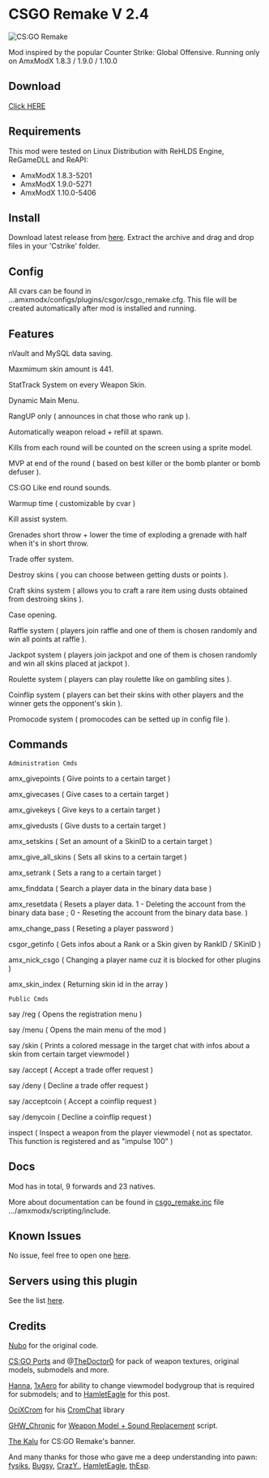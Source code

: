 # CSGO Remake V 2.4
<img align="center" src="https://i.imgur.com/Vqt08pg.png" alt="CS:GO Remake"/>

Mod inspired by the popular Counter Strike: Global Offensive.
Running only on AmxModX 1.8.3 / 1.9.0 / 1.10.0

## Download
[Click HERE](https://github.com/ShadowsAdi/CSGORemake/archive/master.zip)

## Requirements
This mod were tested on Linux Distribution with ReHLDS Engine, ReGameDLL and ReAPI:
- AmxModX 1.8.3-5201
- AmxModX 1.9.0-5271
- AmxModX 1.10.0-5406

## Install
Download latest release from [here](https://github.com/ShadowsAdi/CSGORemake/archive/master.zip).
Extract the archive and drag and drop files in your 'Cstrike' folder.

## Config
All cvars can be found in ...amxmodx/configs/plugins/csgor/csgo_remake.cfg. This file will be created automatically after mod is installed and running.

## Features
nVault and MySQL data saving.

Maxmimum skin amount is 441.

StatTrack System on every Weapon Skin.

Dynamic Main Menu.

RangUP only ( announces in chat those who rank up ).

Automatically weapon reload + refill at spawn.

Kills from each round will be counted on the screen using a sprite model.

MVP at end of the round ( based on best killer or the bomb planter or bomb defuser ).

CS:GO Like end round sounds.

Warmup time ( customizable by cvar )

Kill assist system.

Grenades short throw + lower the time of exploding a grenade with half when it's in short throw.

Trade offer system.

Destroy skins ( you can choose between getting dusts or points ).

Craft skins system ( allows you to craft a rare item using dusts obtained from destroing skins ).

Case opening.

Raffle system ( players join raffle and one of them is chosen randomly and win all points at raffle ).

Jackpot system ( players join jackpot and one of them is chosen randomly and win all skins placed at jackpot ).

Roulette system ( players can play roulette like on gambling sites ).

Coinflip system ( players can bet their skins with other players and the winner gets the opponent's skin ).

Promocode system ( promocodes can be setted up in config file ).

## Commands

	Administration Cmds
	
amx_givepoints <Name> <Amount> ( Give points to a certain target )

amx_givecases <Name> <Amount> ( Give cases to a certain target )
	
amx_givekeys <Name> <Amount> ( Give keys to a certain target )
	
amx_givedusts <Name> <Amount> ( Give dusts to a certain target )
	
amx_setskins <Name> <SkinID> <Amount> ( Set an amount of a SkinID to a certain target )
	
amx_give_all_skins <Name> ( Sets all skins to a certain target )
	
amx_setrank <Name> <RangID> ( Sets a rang to a certain target )
	
amx_finddata <Name> ( Search a player data in the binary data base )
	
amx_resetdata <Name> <Mode> ( Resets a player data. <Mode> 1 - Deleting the account from the binary data base ; <Mode> 0 - Reseting the account from the binary data base. )
	
amx_change_pass <Name> <New Password> ( Reseting a player password )
	
csgor_getinfo <Type> <Index> ( Gets infos about a Rank or a Skin given by RankID / SKinID )
	
amx_nick_csgo <Name> <New Name> ( Changing a player name cuz it is blocked for other plugins )
	
amx_skin_index <Skin Name> ( Returning skin id in the array )
	
	Public Cmds
	
say /reg ( Opens the registration menu )

say /menu ( Opens the main menu of the mod )

say /skin ( Prints a colored message in the target chat with infos about a skin from certain target viewmodel )

say /accept ( Accept a trade offer request )

say /deny ( Decline a trade offer request )

say /acceptcoin ( Accept a coinflip request )

say /denycoin ( Decline a coinflip request )

inspect ( Inspect a weapon from the player viewmodel ( not as spectator. This function is registered and as "impulse 100" )
	
## Docs
Mod has in total, 9 forwards and 23 natives.

More about documentation can be found in [csgo_remake.inc](https://github.com/ShadowsAdi/csgoremake/blob/master/addons/amxmodx/scripting/include/csgo_remake.inc) file .../amxmodx/scripting/include.

## Known Issues
No issue, feel free to open one [here](https://github.com/ShadowsAdi/csgoremake/issues).

## Servers using this plugin
See the list [here](https://www.gametracker.com/search/?search_by=server_variable&search_by2=csgore_version&query=&loc=_all&sort=&order=).

## Credits
[Nubo](https://www.extreamcs.com/forum/nubo-u37689.html) for the original code.

[CS:GO Ports](https://gamebanana.com/studios/34724) and @[TheDoctor0](https://github.com/TheDoctor0/) for pack of weapon textures, original models, submodels and more.

[Hanna](https://forums.alliedmods.net/member.php?u=273346), [1xAero](https://forums.alliedmods.net/member.php?u=284061) for ability to change viewmodel bodygroup that is required for submodels; and to [HamletEagle](https://forums.alliedmods.net/showpost.php?p=2709653&postcount=2) for this post.

[OciXCrom](https://forums.alliedmods.net/member.php?u=239716) for his [CromChat](https://forums.alliedmods.net/showthread.php?p=2503655) library

[GHW_Chronic](https://forums.alliedmods.net/member.php?u=2314) for [Weapon Model + Sound Replacement](https://forums.alliedmods.net/showthread.php?t=43979) script.

[The Kalu](https://www.extreamcs.com/forum/the-kalu-u23351.html) for CS:GO Remake's banner.

And many thanks for those who gave me a deep understanding into pawn: [fysiks](https://forums.alliedmods.net/member.php?u=30719), [Bugsy](https://forums.alliedmods.net/member.php?u=4234), [CrazY.](https://forums.alliedmods.net/member.php?u=260442), [HamletEagle](https://forums.alliedmods.net/member.php?u=237107), [thEsp](https://forums.alliedmods.net/member.php?u=281156).

